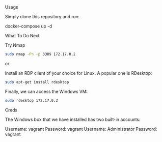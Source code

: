 Usage

Simply clone this repository and run:

docker-compose up -d



What To Do Next


Try Nmap
```bash
sudo nmap -Pn -p 3389 172.17.0.2
```

or 

Install an RDP client of your choice for Linux. A popular one is RDesktop:

```bash
sudo apt-get install rdesktop
```

Finally, we can access the Windows VM:
```bash
sudo rdesktop 172.17.0.2
```


Creds 

The Windows box that we have installed has two built-in accounts:

Username: vagrant Password: vagrant
Username: Administrator Password: vagrant